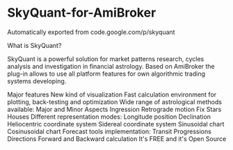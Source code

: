 # SkyQuant-for-AmiBroker
Automatically exported from code.google.com/p/skyquant

What is SkyQuant?

SkyQuant is a powerful solution for market patterns research, cycles analysis and investigation in financial astrology. Based on AmiBroker the plug-in allows to use all platform features for own algorithmic trading systems developing. 


Major features
New kind of visualization 
Fast calculation environment for plotting, back-testing and optimization 
Wide range of astrological methods available: 
Major and Minor Aspects 
Ingression 
Retrograde motion 
Fix Stars 
Houses 
Different representation modes: 
Longitude position 
Declination 
Heliocentric coordinate system 
Sidereal coordinate system 
Sinusoidal chart 
Cosinusoidal chart 
Forecast tools implementation: 
Transit 
Progressions 
Directions 
Forward and Backward calculation 
It's FREE and it's Open Source
